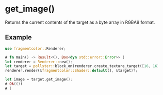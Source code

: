 # get_image()

Returns the current contents of the target as a byte array in RGBA8 format.

## Example

```rust
use fragmentcolor::Renderer;

# fn main() -> Result<(), Box<dyn std::error::Error>> {
let renderer = Renderer::new();
let target = pollster::block_on(renderer.create_texture_target([16, 16]))?;
renderer.render(&fragmentcolor::Shader::default(), &target)?;

let image = target.get_image();
# Ok(())
# }
```
